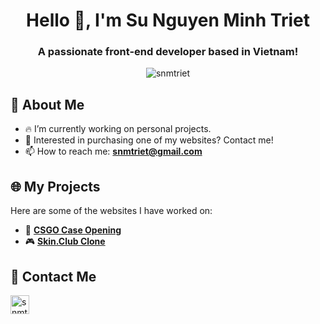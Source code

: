 <h1 align="center">Hello 👋, I'm Su Nguyen Minh Triet</h1>
<h3 align="center">A passionate front-end developer based in Vietnam!</h3>

<p align="center"> <img src="https://komarev.com/ghpvc/?username=snmtriet&label=Profile%20views&color=0e75b6&style=flat" alt="snmtriet" /> </p>

## 🚀 About Me
- 🔥 I’m currently working on personal projects.
- 🛒 Interested in purchasing one of my websites? Contact me!
- 📫 How to reach me: **snmtriet@gmail.com**

## 🌐 My Projects
Here are some of the websites I have worked on:

- 🎰 **[CSGO Case Opening](https://csgomt.vercel.app)**
- 🎮 **[Skin.Club Clone](https://skinclub-clone.vercel.app)**

## 📩 Contact Me
<p align="left">
<a href="https://t.me/snmtriet" target="blank"><img align="center" src="https://upload.wikimedia.org/wikipedia/commons/thumb/8/83/Telegram_2019_Logo.svg/512px-Telegram_2019_Logo.svg.png" alt="snmtriet" height="30" width="30" /></a>
</p>

